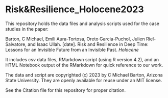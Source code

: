 # Risk&Resilience_Holocene2023

This repository holds the data files and analysis scripts used for the case studies in the paper:

Barton, C Michael, Emili Aura-Tortosa, Oreto Garcia-Puchol, Julien Riel-Salvatore, and  Isaac Ullah. [date]. Risk and Resilience in Deep Time: Lessons for an Invisible Future from an Invisible Past. *Holocene*

It includes csv data files, RMarkdown script (using R version 4.2), and an HTML Notebook output of the RMarkdown for quick reference to our work.

The data and script are copyrighted (c) 2023 by C Michael Barton, Arizona State University. They are openly available for reuse under an MIT license.

See the Citation file for this repository for proper citation. 
